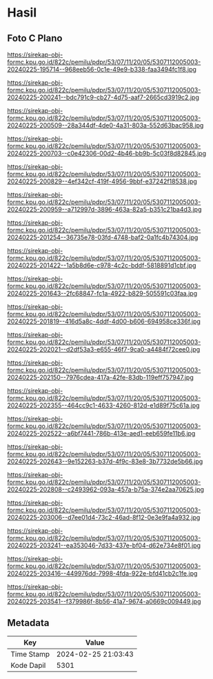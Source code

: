 # Hasil

## Foto C Plano

https://sirekap-obj-formc.kpu.go.id/822c/pemilu/pdpr/53/07/11/20/05/5307112005003-20240225-195714--968eeb56-0c1e-49e9-b338-faa3494fc1f8.jpg

https://sirekap-obj-formc.kpu.go.id/822c/pemilu/pdpr/53/07/11/20/05/5307112005003-20240225-200241--bdc791c9-cb27-4d75-aaf7-2665cd3919c2.jpg

https://sirekap-obj-formc.kpu.go.id/822c/pemilu/pdpr/53/07/11/20/05/5307112005003-20240225-200509--28a344df-4de0-4a31-803a-552d63bac958.jpg

https://sirekap-obj-formc.kpu.go.id/822c/pemilu/pdpr/53/07/11/20/05/5307112005003-20240225-200703--c0e42306-00d2-4b46-bb9b-5c03f8d82845.jpg

https://sirekap-obj-formc.kpu.go.id/822c/pemilu/pdpr/53/07/11/20/05/5307112005003-20240225-200829--4ef342cf-419f-4956-9bbf-e37242f18538.jpg

https://sirekap-obj-formc.kpu.go.id/822c/pemilu/pdpr/53/07/11/20/05/5307112005003-20240225-200959--a712997d-3896-463a-82a5-b351c21ba4d3.jpg

https://sirekap-obj-formc.kpu.go.id/822c/pemilu/pdpr/53/07/11/20/05/5307112005003-20240225-201254--36735e78-03fd-4748-baf2-0a1fc4b74304.jpg

https://sirekap-obj-formc.kpu.go.id/822c/pemilu/pdpr/53/07/11/20/05/5307112005003-20240225-201422--1a5b8d6e-c978-4c2c-bddf-5818891d1cbf.jpg

https://sirekap-obj-formc.kpu.go.id/822c/pemilu/pdpr/53/07/11/20/05/5307112005003-20240225-201643--2fc68847-fc1a-4922-b829-505591c03faa.jpg

https://sirekap-obj-formc.kpu.go.id/822c/pemilu/pdpr/53/07/11/20/05/5307112005003-20240225-201819--416d5a8c-4ddf-4d00-b606-694958ce336f.jpg

https://sirekap-obj-formc.kpu.go.id/822c/pemilu/pdpr/53/07/11/20/05/5307112005003-20240225-202021--d2df53a3-e655-46f7-9ca0-a4484f72cee0.jpg

https://sirekap-obj-formc.kpu.go.id/822c/pemilu/pdpr/53/07/11/20/05/5307112005003-20240225-202150--7976cdea-417a-42fe-83db-119eff757947.jpg

https://sirekap-obj-formc.kpu.go.id/822c/pemilu/pdpr/53/07/11/20/05/5307112005003-20240225-202355--464cc9c1-4633-4260-812d-e1d89f75c61a.jpg

https://sirekap-obj-formc.kpu.go.id/822c/pemilu/pdpr/53/07/11/20/05/5307112005003-20240225-202522--a6bf7441-786b-413e-aed1-eeb659fe11b6.jpg

https://sirekap-obj-formc.kpu.go.id/822c/pemilu/pdpr/53/07/11/20/05/5307112005003-20240225-202643--9e152263-b37d-4f9c-83e8-3b7732de5b66.jpg

https://sirekap-obj-formc.kpu.go.id/822c/pemilu/pdpr/53/07/11/20/05/5307112005003-20240225-202808--c2493962-093a-457a-b75a-374e2aa70625.jpg

https://sirekap-obj-formc.kpu.go.id/822c/pemilu/pdpr/53/07/11/20/05/5307112005003-20240225-203006--d7ee01d4-73c2-46ad-8f12-0e3e9fa4a932.jpg

https://sirekap-obj-formc.kpu.go.id/822c/pemilu/pdpr/53/07/11/20/05/5307112005003-20240225-203241--ea353046-7d33-437e-bf04-d62e734e8f01.jpg

https://sirekap-obj-formc.kpu.go.id/822c/pemilu/pdpr/53/07/11/20/05/5307112005003-20240225-203416--449976dd-7998-4fda-922e-bfd41cb2c1fe.jpg

https://sirekap-obj-formc.kpu.go.id/822c/pemilu/pdpr/53/07/11/20/05/5307112005003-20240225-203541--f379986f-8b56-41a7-9674-a0669c009449.jpg


## Metadata

| Key        | Value               |
| ---------- | ------------------- |
| Time Stamp | 2024-02-25 21:03:43 |
| Kode Dapil | 5301                |



